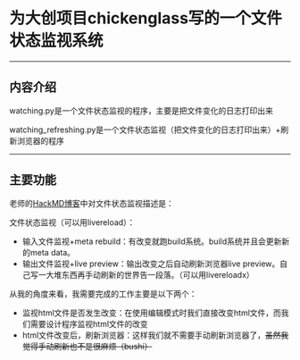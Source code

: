 # 为大创项目chickenglass写的一个文件状态监视系统
***
## 内容介绍
watching.py是一个文件状态监视的程序，主要是把文件变化的日志打印出来

watching_refreshing.py是一个文件状态监视（把文件变化的日志打印出来）+刷新浏览器的程序
***
## 主要功能
老师的[HackMD博客](https://hackmd.io/LoFPSapEQhWjBfCFVfytVQ)中对文件状态监视描述是：

文件状态监视（可以用livereload）：
* 输入文件监视+meta rebuild：有改变就跑build系统。build系统并且会更新新的meta data。
* 输出文件监视+live preview：输出改变之后自动刷新浏览器live preview。自己写一大堆东西再手动刷新的世界告一段落。（可以用livereloadx）

从我的角度来看，我需要完成的工作主要是以下两个：
* 监视html文件是否发生改变：在使用编辑模式时我们直接改变html文件，而我们需要设计程序监视html文件的改变
* html文件改变后，刷新浏览器：这样我们就不需要手动刷新浏览器了，~~虽然我觉得手动刷新也不是很麻烦（bushi）~~
